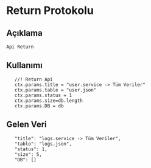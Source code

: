 
# Return Protokolu

## Açıklama
 
 ```
Api Return

 ```
 
 ## Kullanımı
 
 ```
	//! Return Api   
	ctx.params.title = "user.service -> Tüm Veriler"
	ctx.params.table = "user.json"
	ctx.params.status = 1
	ctx.params.size=db.length
	ctx.params.DB = db		
 ```
 
 
 ## Gelen Veri
 
 ```
    "title": "logs.service -> Tüm Veriler",
    "tablo": "logs.json",
    "status": 1,
    "size": 5,
    "DB": []
 ```
 


